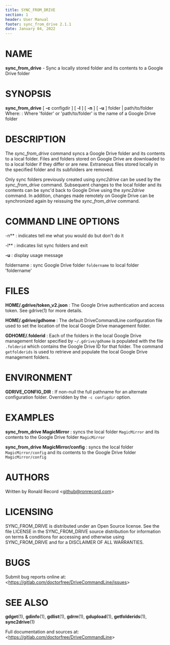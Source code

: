 ```yaml
---
title: SYNC_FROM_DRIVE
section: 1
header: User Manual
footer: sync_from_drive 2.1.1
date: January 04, 2022
---
```

# NAME
**sync_from_drive** - Sync a locally stored folder and its contents to a Google Drive folder

# SYNOPSIS
**sync_from_drive** [ **-c** configdir ] [ **-l** ] [ **-n** ] [ **-u** ] folder | path/to/folder
Where:
: Where 'folder' or 'path/to/folder' is the name of a Google Drive folder

# DESCRIPTION
The *sync_from_drive* command syncs a Google Drive folder and its contents
to a local folder. Files and folders stored on Google Drive are downloaded
to to a local folder if they differ or are new. Extraneous files stored
locally in the specified folder and its subfolders are removed.

Only sync folders previously created using *sync2drive* can be used by
the *sync_from_drive* command. Subsequent changes to the local folder
and its contents can be sync'd back to Google Drive using the
*sync2drive* command. In addition, changes made remotely on Google Drive
can be synchronized again by reissuing the *sync_from_drive* command.

# COMMAND LINE OPTIONS
-n**
: indicates tell me what you would do but don't do it

-l**
: indicates list sync folders and exit

**-u**
: display usage message

foldername
: sync Google Drive folder `foldername` to local folder 'foldername'

# FILES
**HOME/.gdrive/token_v2.json**
: The Google Drive authentication and access token. See gdrive(1) for more details.

**HOME/.gdrive/gdhome**
: The default DriveCommandLine configuration file used to set the location of
the local Google Drive management folder.

**GDHOME/.folderid**
: Each of the folders in the local Google Drive management folder specified by
`~/.gdrive/gdhome` is populated with the file `.folderid` which contains the
Google Drive ID for that folder. The command `getfolderids` is used to retrieve
and populate the local Google Drive management folders.

# ENVIRONMENT
**GDRIVE_CONFIG_DIR**
: If non-null the full pathname for an alternate configuration folder.
Overridden by the `-c configdir` option.

# EXAMPLES
**sync_from_drive MagicMirror**
: syncs the local folder `MagicMirror` and its contents to the Google Drive folder `MagicMirror`

**sync_from_drive MagicMirror/config**
: syncs the local folder `MagicMirror/config` and its contents to the Google Drive folder `MagicMirror/config`

# AUTHORS
Written by Ronald Record &lt;github@ronrecord.com&gt;

# LICENSING
SYNC_FROM_DRIVE is distributed under an Open Source license.
See the file LICENSE in the SYNC_FROM_DRIVE source distribution
for information on terms &amp; conditions for accessing and
otherwise using SYNC_FROM_DRIVE and for a DISCLAIMER OF ALL WARRANTIES.

# BUGS
Submit bug reports online at: &lt;https://gitlab.com/doctorfree/DriveCommandLine/issues&gt;

# SEE ALSO
**gdget**(1), **gdinfo**(1), **gdlist**(1), **gdrm**(1), **gdupload**(1), **getfolderids**(1), **sync2drive**(1)

Full documentation and sources at: &lt;https://gitlab.com/doctorfree/DriveCommandLine&gt;

